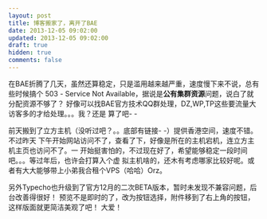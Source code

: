 ```yaml
---
layout: post
title: 博客搬家了，离开了BAE
date: 2013-12-05 09:02:00
updated: 2013-12-05 09:02:00
draft: true
hidden: true
comments: false
---
```


在BAE折腾了几天，虽然还算稳定，只是滥用越来越严重，速度慢下来不说，总有些时候搞个
503 - Service Not Available，据说是**公有集群资源**问题，说白了就分配资源不够了？
好像可以找BAE官方技术QQ群处理，DZ,WP,TP这些要流量大访客多的才给处理。。。我？还是
算了吧- -

<!--more-->

前天搬到了立方主机（没听过吧？。。底部有链接- -）提供香港空间，速度不错。不过昨天
下午开始网站访问不了，查看了下，好像是所在的主机宕机，连立方主机主页也访问不了。一
开始挺害怕的，不过现在好了，希望能够稳定一段时间吧。。。等过年后，也许会打算入个虚
拟主机啥的，还木有考虑哪家比较好呢。或者有大大能够带上小弟我合租个VPS（哈哈）Orz。

另外Typecho也升级到了官方12月的二次BETA版本，暂时未发现不兼容问题，后台改善得很好！
预览不是即时的了，改为按钮选择，附件移到了右上角的按钮，这样版面就更简洁美观了吧！
大爱！
